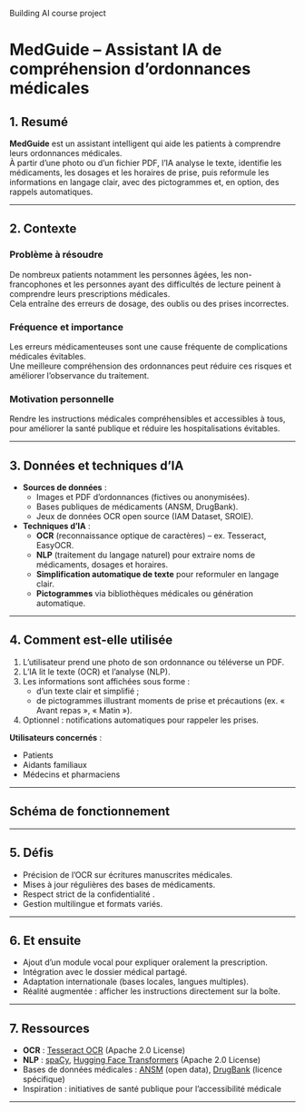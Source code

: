 
Building AI course project
#  MedGuide – Assistant IA de compréhension d’ordonnances médicales

## 1. Resumé
**MedGuide** est un assistant intelligent qui aide les patients à comprendre leurs ordonnances médicales.  
À partir d’une photo ou d’un fichier PDF, l’IA analyse le texte, identifie les médicaments, les dosages et les horaires de prise, puis reformule les informations en langage clair, avec des pictogrammes et, en option, des rappels automatiques.

---

##  2. Contexte
### Problème à résoudre
De nombreux patients notamment les personnes âgées, les non-francophones et les personnes ayant des difficultés de lecture  peinent à comprendre leurs prescriptions médicales.  
Cela entraîne des erreurs de dosage, des oublis ou des prises incorrectes.

### Fréquence et importance
Les erreurs médicamenteuses sont une cause fréquente de complications médicales évitables.  
Une meilleure compréhension des ordonnances peut réduire ces risques et améliorer l’observance du traitement.

### Motivation personnelle
Rendre les instructions médicales compréhensibles et accessibles à tous, pour améliorer la santé publique et réduire les hospitalisations évitables.

---

##  3. Données et techniques d’IA
- **Sources de données** :
  - Images et PDF d’ordonnances (fictives ou anonymisées).
  - Bases publiques de médicaments (ANSM, DrugBank).
  - Jeux de données OCR open source (IAM Dataset, SROIE).
- **Techniques d’IA** :
  - **OCR** (reconnaissance optique de caractères) – ex. Tesseract, EasyOCR.
  - **NLP** (traitement du langage naturel) pour extraire noms de médicaments, dosages et horaires.
  - **Simplification automatique de texte** pour reformuler en langage clair.
  - **Pictogrammes** via bibliothèques médicales ou génération automatique.

---

##  4. Comment est-elle utilisée
1. L’utilisateur prend une photo de son ordonnance ou téléverse un PDF.
2. L’IA lit le texte (OCR) et l’analyse (NLP).
3. Les informations sont affichées sous forme :
   - d’un texte clair et simplifié ;
   - de pictogrammes illustrant moments de prise et précautions (ex. « Avant repas », « Matin »).
4. Optionnel : notifications automatiques pour rappeler les prises.

**Utilisateurs concernés** :
- Patients
- Aidants familiaux
- Médecins et pharmaciens

---

##  Schéma de fonctionnement

---

## 5. Défis
- Précision de l’OCR sur écritures manuscrites médicales.
- Mises à jour régulières des bases de médicaments.
- Respect strict de la confidentialité .
- Gestion multilingue et formats variés.

---

## 6. Et ensuite
- Ajout d’un module vocal pour expliquer oralement la prescription.
- Intégration avec le dossier médical partagé.
- Adaptation internationale (bases locales, langues multiples).
- Réalité augmentée : afficher les instructions directement sur la boîte.

---

##  7. Ressources
- **OCR** : [Tesseract OCR](https://github.com/tesseract-ocr/tesseract) (Apache 2.0 License)
- **NLP** : [spaCy](https://spacy.io/), [Hugging Face Transformers](https://huggingface.co/) (Apache 2.0 License)
- Bases de données médicales : [ANSM](https://ansm.sante.fr/) (open data), [DrugBank](https://go.drugbank.com/) (licence spécifique)
- Inspiration : initiatives de santé publique pour l’accessibilité médicale

---
